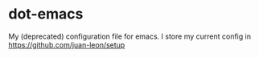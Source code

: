 dot-emacs
=========

My (deprecated) configuration file for emacs.  I store my current config in https://github.com/juan-leon/setup

